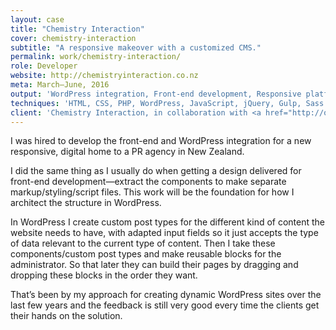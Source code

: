 ```yaml
---
layout: case
title: "Chemistry Interaction"
cover: chemistry-interaction
subtitle: "A responsive makeover with a customized CMS."
permalink: work/chemistry-interaction/
role: Developer
website: http://chemistryinteraction.co.nz
meta: March–June, 2016
output: 'WordPress integration, Front-end development, Responsive platform'
techniques: 'HTML, CSS, PHP, WordPress, JavaScript, jQuery, Gulp, Sass'
client: 'Chemistry Interaction, in collaboration with <a href="http://osynlig.nz/">Osynlig NZ</a>'
---
```


I was hired to develop the front-end and WordPress integration for a new responsive, digital home to a PR agency in New Zealand.

I did the same thing as I usually do when getting a design delivered for front-end development—extract the components to make separate markup/styling/script files. This work will be the foundation for how I architect the structure in WordPress.

In WordPress I create custom post types for the different kind of content the website needs to have, with adapted input fields so it just accepts the type of data relevant to the current type of content. Then I take these components/custom post types and make reusable blocks for the administrator. So that later they can build their pages by dragging and dropping these blocks in the order they want.

That’s been by my approach for creating dynamic WordPress sites over the last few years and the feedback is still very good every time the clients get their hands on the solution.
